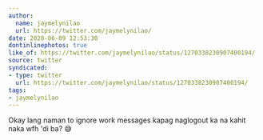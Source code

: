 ```yaml
---
author:
  name: jaymelynilao
  url: https://twitter.com/jaymelynilao/
date: 2020-06-09 12:53:30
dontinlinephotos: true
like_of: https://twitter.com/jaymelynilao/status/1270338230907400194/
source: twitter
syndicated:
- type: twitter
  url: https://twitter.com/jaymelynilao/status/1270338230907400194/
tags:
- jaymelynilao
---
```


Okay lang naman to ignore work messages kapag naglogout ka na kahit naka wfh 'di ba? 😅